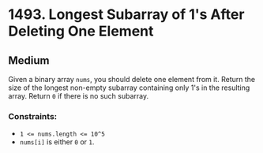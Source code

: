 # 1493. Longest Subarray of 1's After Deleting One Element

## Medium

Given a binary array `nums`, you should delete one element from it. Return the size of the longest non-empty subarray
containing only 1's in the resulting array. Return `0` if there is no such subarray.

### Constraints:

- `1 <= nums.length <= 10^5`
- `nums[i]` is either `0` or `1`.
